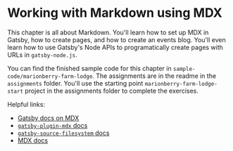 # Working with Markdown using MDX
This chapter is all about Markdown. You'll learn how to set up MDX in Gatsby, how to create pages, and how to create an events blog. You'll even learn how to use Gatsby's Node APIs to programatically create pages with URLs in `gatsby-node.js`.

You can find the finished sample code for this chapter in `sample-code/marionberry-farm-lodge`. The assignments are in the readme in the `assignments` folder. You'll use the starting point `marionberry-farm-lodge-start` project in the assignments folder to complete the exercises.

Helpful links:

- [Gatsby docs on MDX](https://www.gatsbyjs.org/docs/mdx/)
- [`gatsby-plugin-mdx` docs](https://www.gatsbyjs.org/packages/gatsby-plugin-mdx/)
- [`gatsby-source-filesystem` docs](https://www.gatsbyjs.org/packages/gatsby-source-filesystem/?=)
- [MDX docs](https://mdxjs.com/)